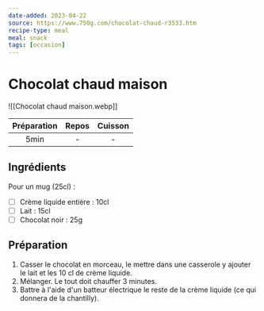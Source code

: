 ```yaml
---
date-added: 2023-04-22
source: https://www.750g.com/chocolat-chaud-r3533.htm
recipe-type: meal
meal: snack
tags: [occasion]
---
```


# Chocolat chaud maison

![[Chocolat chaud maison.webp]]

| Préparation | Repos | Cuisson |
|:-----------:|:-----:|:-------:|
|    5min     |   -   |    -    |

## Ingrédients

Pour un mug (25cl) :

- [ ] Crème liquide entière : 10cl
- [ ] Lait : 15cl
- [ ] Chocolat noir : 25g

## Préparation

1. Casser le chocolat en morceau, le mettre dans une casserole y ajouter le lait et les 10 cl de crème liquide.
2. Mélanger. Le tout doit chauffer 3 minutes.
3. Battre à l'aide d'un batteur électrique le reste de la crème liquide (ce qui donnera de la chantilly).
